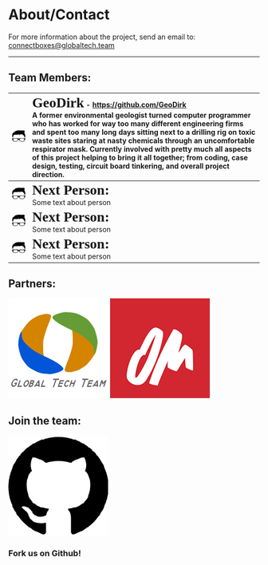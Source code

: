 # About/Contact

For more information about the project, send an email to: <connectboxes@globaltech.team>
___

## Team Members:

| ![GeoDirk](https://github.com/ConnectBox/website_posts/blob/master/headshot_300.jpg?raw=true)   | <span style="font-family:Tahoma; font-size:2em;">**GeoDirk**</span> - <https://github.com/GeoDirk><br />A former environmental geologist turned computer programmer who has worked for way too many different engineering firms and spent too many long days sitting next to a drilling rig on toxic waste sites staring at nasty chemicals through an uncomfortable respirator mask.  Currently involved with pretty much all aspects of this project helping to bring it all together; from coding, case design, testing, circuit board tinkering, and overall project direction. |
|:---:|:---|
| ![GeoDirk](https://github.com/ConnectBox/website_posts/blob/master/headshot_300.jpg?raw=true)   | <span style="font-family:Tahoma; font-size:2em;">**Next Person:**</span><br /> Some text about person |
| ![GeoDirk](https://github.com/ConnectBox/website_posts/blob/master/headshot_300.jpg?raw=true)   | <span style="font-family:Tahoma; font-size:2em;">**Next Person:**</span><br /> Some text about person |
| ![GeoDirk](https://github.com/ConnectBox/website_posts/blob/master/headshot_300.jpg?raw=true)   | <span style="font-family:Tahoma; font-size:2em;">**Next Person:**</span><br /> Some text about person |

## Partners:

[![Global Tech Team](https://github.com/ConnectBox/website_posts/blob/master/GlobalTechTeam_200.png?raw=true)](http://globaltech.team/)
[![OM](https://github.com/ConnectBox/website_posts/blob/master/om_200.png?raw=true)](http://om.org/)

## Join the team:

[![Github Project](https://github.com/ConnectBox/website_posts/blob/master/github_200.png?raw=true)](https://github.com/ConnectBox/connectbox-pi)

### Fork us on Github!
